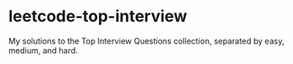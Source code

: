 # leetcode-top-interview
My solutions to the Top Interview Questions collection, separated by easy, medium, and hard.
